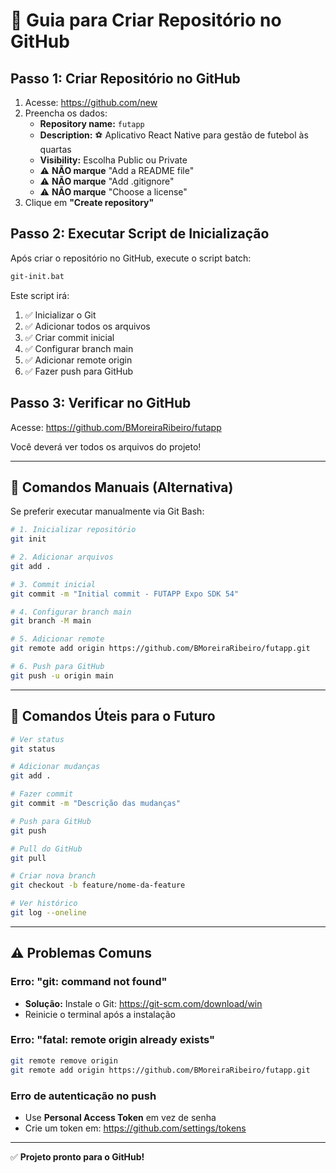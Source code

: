 # 📘 Guia para Criar Repositório no GitHub

## Passo 1: Criar Repositório no GitHub

1. Acesse: https://github.com/new
2. Preencha os dados:
   - **Repository name:** `futapp`
   - **Description:** ⚽ Aplicativo React Native para gestão de futebol às quartas
   - **Visibility:** Escolha Public ou Private
   - ⚠️ **NÃO marque** "Add a README file"
   - ⚠️ **NÃO marque** "Add .gitignore"
   - ⚠️ **NÃO marque** "Choose a license"
3. Clique em **"Create repository"**

## Passo 2: Executar Script de Inicialização

Após criar o repositório no GitHub, execute o script batch:

```cmd
git-init.bat
```

Este script irá:
1. ✅ Inicializar o Git
2. ✅ Adicionar todos os arquivos
3. ✅ Criar commit inicial
4. ✅ Configurar branch main
5. ✅ Adicionar remote origin
6. ✅ Fazer push para GitHub

## Passo 3: Verificar no GitHub

Acesse: https://github.com/BMoreiraRibeiro/futapp

Você deverá ver todos os arquivos do projeto!

---

## 🔧 Comandos Manuais (Alternativa)

Se preferir executar manualmente via Git Bash:

```bash
# 1. Inicializar repositório
git init

# 2. Adicionar arquivos
git add .

# 3. Commit inicial
git commit -m "Initial commit - FUTAPP Expo SDK 54"

# 4. Configurar branch main
git branch -M main

# 5. Adicionar remote
git remote add origin https://github.com/BMoreiraRibeiro/futapp.git

# 6. Push para GitHub
git push -u origin main
```

---

## 📝 Comandos Úteis para o Futuro

```bash
# Ver status
git status

# Adicionar mudanças
git add .

# Fazer commit
git commit -m "Descrição das mudanças"

# Push para GitHub
git push

# Pull do GitHub
git pull

# Criar nova branch
git checkout -b feature/nome-da-feature

# Ver histórico
git log --oneline
```

---

## ⚠️ Problemas Comuns

### Erro: "git: command not found"
- **Solução:** Instale o Git: https://git-scm.com/download/win
- Reinicie o terminal após a instalação

### Erro: "fatal: remote origin already exists"
```bash
git remote remove origin
git remote add origin https://github.com/BMoreiraRibeiro/futapp.git
```

### Erro de autenticação no push
- Use **Personal Access Token** em vez de senha
- Crie um token em: https://github.com/settings/tokens

---

✅ **Projeto pronto para o GitHub!**
